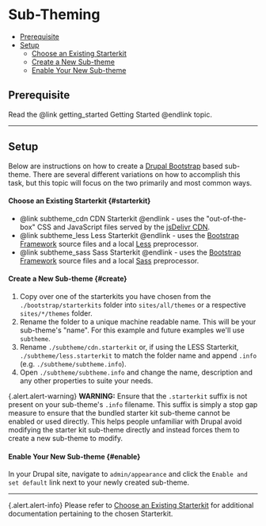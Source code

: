 <!-- @file Instructions on how to sub-theme the Drupal Bootstrap base theme. -->
<!-- @defgroup -->
# Sub-Theming

- [Prerequisite](#prerequisite)
- [Setup](#setup)
  - [Choose an Existing Starterkit](#starterkit)
  - [Create a New Sub-theme](#create)
  - [Enable Your New Sub-theme](#enable)

## Prerequisite
Read the @link getting_started Getting Started @endlink topic.

---

## Setup
Below are instructions on how to create a [Drupal Bootstrap] based sub-theme.
There are several different variations on how to accomplish this task, but this
topic will focus on the two primarily and most common ways.

#### Choose an Existing Starterkit {#starterkit}

- @link subtheme_cdn CDN Starterkit @endlink - uses the "out-of-the-box"
  CSS and JavaScript files served by the [jsDelivr CDN].
- @link subtheme_less Less Starterkit @endlink - uses the [Bootstrap Framework]
  source files and a local [Less] preprocessor.
- @link subtheme_sass Sass Starterkit @endlink - uses the [Bootstrap Framework]
  source files and a local [Sass] preprocessor.

#### Create a New Sub-theme {#create}

1. Copy over one of the starterkits you have chosen from the
   `./bootstrap/starterkits` folder into `sites/all/themes` or a respective
   `sites/*/themes` folder.
2. Rename the folder to a unique machine readable name. This will be your
   sub-theme's "name". For this example and future examples we'll use `subtheme`.
3. Rename `./subtheme/cdn.starterkit` or, if using the LESS Starterkit, `./subtheme/less.starterkit` to match the folder name and append
   `.info` (e.g. `./subtheme/subtheme.info`).
4. Open `./subtheme/subtheme.info` and change the name, description and any
   other properties to suite your needs.

{.alert.alert-warning} **WARNING:** Ensure that the `.starterkit` suffix is
not present on your sub-theme's `.info` filename. This suffix is simply a stop
gap measure to ensure that the bundled starter kit sub-theme cannot be enabled
or used directly. This helps people unfamiliar with Drupal avoid modifying the
starter kit sub-theme directly and instead forces them to create a new sub-theme
to modify.

#### Enable Your New Sub-theme {#enable}
In your Drupal site, navigate to `admin/appearance` and click the `Enable and
set default` link next to your newly created sub-theme.

---

{.alert.alert-info} Please refer to [Choose an Existing Starterkit](#starterkit)
for additional documentation pertaining to the chosen Starterkit.

[Drupal Bootstrap]: https://www.drupal.org/project/bootstrap
[Bootstrap Framework]: https://getbootstrap.com/docs/3.3/
[jsDelivr CDN]: https://www.jsdelivr.com
[Less]: http://lesscss.org
[Sass]: http://sass-lang.com
